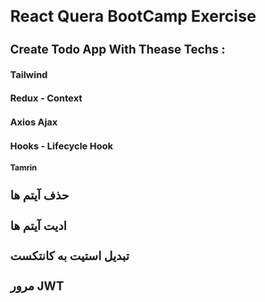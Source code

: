 # React Quera BootCamp Exercise 
## Create Todo App With Thease Techs :
### Tailwind
### Redux - Context
### Axios Ajax 
### Hooks - Lifecycle Hook


#### Tamrin
 ## حذف آیتم ها
 ## ادیت آیتم ها
 ## تبدیل استیت به کانتکست
 ## مرور JWT 
